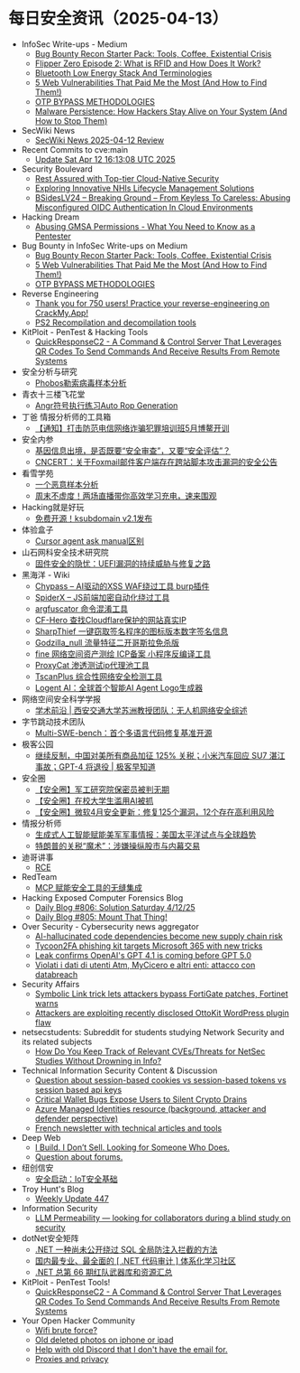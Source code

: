# 每日安全资讯（2025-04-13）

- InfoSec Write-ups - Medium
  - [Bug Bounty Recon Starter Pack: Tools, Coffee, Existential Crisis](https://infosecwriteups.com/bug-bounty-recon-starter-pack-tools-coffee-existential-crisis-8ca172820ede?source=rss----7b722bfd1b8d---4)
  - [Flipper Zero Episode 2: What is RFID and How Does It Work?](https://infosecwriteups.com/flipper-zero-episode-2-what-is-rfid-and-how-does-it-work-1561709cc1a5?source=rss----7b722bfd1b8d---4)
  - [Bluetooth Low Energy Stack And Terminologies](https://infosecwriteups.com/bluetooth-low-energy-stack-and-terminologies-31e4e080cd2a?source=rss----7b722bfd1b8d---4)
  - [5 Web Vulnerabilities That Paid Me the Most (And How to Find Them!)](https://infosecwriteups.com/5-web-vulnerabilities-that-paid-me-the-most-and-how-to-find-them-42f3f922740d?source=rss----7b722bfd1b8d---4)
  - [OTP BYPASS METHODOLOGIES](https://infosecwriteups.com/otp-bypass-methodologies-3ed951d1eb12?source=rss----7b722bfd1b8d---4)
  - [Malware Persistence: How Hackers Stay Alive on Your System (And How to Stop Them)](https://infosecwriteups.com/malware-persistence-how-hackers-stay-alive-on-your-system-and-how-to-stop-them-31d684569868?source=rss----7b722bfd1b8d---4)
- SecWiki News
  - [SecWiki News 2025-04-12 Review](http://www.sec-wiki.com/?2025-04-12)
- Recent Commits to cve:main
  - [Update Sat Apr 12 16:13:08 UTC 2025](https://github.com/trickest/cve/commit/3216dc26ad6d2f3d4aac45cdafc8c1d76b863b87)
- Security Boulevard
  - [Rest Assured with Top-tier Cloud-Native Security](https://securityboulevard.com/2025/04/rest-assured-with-top-tier-cloud-native-security/?utm_source=rss&utm_medium=rss&utm_campaign=rest-assured-with-top-tier-cloud-native-security)
  - [Exploring Innovative NHIs Lifecycle Management Solutions](https://securityboulevard.com/2025/04/exploring-innovative-nhis-lifecycle-management-solutions/?utm_source=rss&utm_medium=rss&utm_campaign=exploring-innovative-nhis-lifecycle-management-solutions)
  - [BSidesLV24 – Breaking Ground – From Keyless To Careless: Abusing Misconfigured OIDC Authentication In Cloud Environments](https://securityboulevard.com/2025/04/bsideslv24-breaking-ground-from-keyless-to-careless-abusing-misconfigured-oidc-authentication-in-cloud-environments/?utm_source=rss&utm_medium=rss&utm_campaign=bsideslv24-breaking-ground-from-keyless-to-careless-abusing-misconfigured-oidc-authentication-in-cloud-environments)
- Hacking Dream
  - [Abusing GMSA Permissions - What You Need to Know as a Pentester](https://www.hackingdream.net/2025/04/abusing-gmsa-permissions-what-you-need-to-know-as-pentester.html)
- Bug Bounty in InfoSec Write-ups on Medium
  - [Bug Bounty Recon Starter Pack: Tools, Coffee, Existential Crisis](https://infosecwriteups.com/bug-bounty-recon-starter-pack-tools-coffee-existential-crisis-8ca172820ede?source=rss----7b722bfd1b8d--bug_bounty)
  - [5 Web Vulnerabilities That Paid Me the Most (And How to Find Them!)](https://infosecwriteups.com/5-web-vulnerabilities-that-paid-me-the-most-and-how-to-find-them-42f3f922740d?source=rss----7b722bfd1b8d--bug_bounty)
  - [OTP BYPASS METHODOLOGIES](https://infosecwriteups.com/otp-bypass-methodologies-3ed951d1eb12?source=rss----7b722bfd1b8d--bug_bounty)
- Reverse Engineering
  - [Thank you for 750 users! Practice your reverse-engineering on CrackMy.App!](https://www.reddit.com/r/ReverseEngineering/comments/1jxrz0a/thank_you_for_750_users_practice_your/)
  - [PS2 Recompilation and decompilation tools](https://www.reddit.com/r/ReverseEngineering/comments/1jxrdoj/ps2_recompilation_and_decompilation_tools/)
- KitPloit - PenTest &amp; Hacking Tools
  - [QuickResponseC2 - A Command & Control Server That Leverages QR Codes To Send Commands And Receive Results From Remote Systems](http://www.kitploit.com/2025/04/quickresponsec2-command-control-server.html)
- 安全分析与研究
  - [Phobos勒索病毒样本分析](https://mp.weixin.qq.com/s?__biz=MzA4ODEyODA3MQ==&mid=2247491539&idx=1&sn=94e9e4aca12d6a8c0c99b4f333628aeb&subscene=0)
- 青衣十三楼飞花堂
  - [Angr符号执行练习Auto Rop Generation](https://mp.weixin.qq.com/s?__biz=MzUzMjQyMDE3Ng==&mid=2247488230&idx=1&sn=7127cad1afba2c9bfbf3892fe41ab017&subscene=0)
- 丁爸 情报分析师的工具箱
  - [【通知】打击防范电信网络诈骗犯罪培训班5月博鳌开训](https://mp.weixin.qq.com/s?__biz=MzI2MTE0NTE3Mw==&mid=2651149642&idx=2&sn=db90806f8a17a175ca7f1dd5d114b382&subscene=0)
- 安全内参
  - [基因信息出境，是否既要“安全审查”，又要“安全评估”？](https://mp.weixin.qq.com/s?__biz=MzI4NDY2MDMwMw==&mid=2247514163&idx=1&sn=e88a758c17894294c34b373a0f794b3e&subscene=0)
  - [CNCERT：关于Foxmail邮件客户端存在跨站脚本攻击漏洞的安全公告](https://mp.weixin.qq.com/s?__biz=MzI4NDY2MDMwMw==&mid=2247514163&idx=2&sn=833919f6929df766601724c5b9e4477d&subscene=0)
- 看雪学苑
  - [一个恶意样本分析](https://mp.weixin.qq.com/s?__biz=MjM5NTc2MDYxMw==&mid=2458592500&idx=1&sn=4818420f051401e737f80d5a5181ceae&subscene=0)
  - [周末不虚度！两场直播带你高效学习充电，速来围观](https://mp.weixin.qq.com/s?__biz=MjM5NTc2MDYxMw==&mid=2458592500&idx=2&sn=1c46ab75ab2d5c0ead2ab1c6b419b966&subscene=0)
- Hacking就是好玩
  - [免费开源！ksubdomain v2.1发布](https://mp.weixin.qq.com/s?__biz=MzU2NzcwNTY3Mg==&mid=2247485400&idx=1&sn=660223ab253aabaa0ae12457937a7ffa&subscene=0)
- 体验盒子
  - [Cursor agent ask manual区别](https://www.uedbox.com/post/119346/)
- 山石网科安全技术研究院
  - [固件安全的隐忧：UEFI漏洞的持续威胁与修复之路](https://mp.weixin.qq.com/s?__biz=MzUzMDUxNTE1Mw==&mid=2247511689&idx=1&sn=b520b9a89b0e0dc7e5f319ee3e50dc9f&subscene=0)
- 黑海洋 - Wiki
  - [Chypass – AI驱动的XSS WAF绕过工具 burp插件](https://blog.upx8.com/4743)
  - [SpiderX – JS前端加密自动化绕过工具](https://blog.upx8.com/4742)
  - [argfuscator 命令混淆工具](https://blog.upx8.com/4741)
  - [CF-Hero 查找Cloudflare保护的网站真实IP](https://blog.upx8.com/4739)
  - [SharpThief 一键窃取签名程序的图标版本数字签名信息](https://blog.upx8.com/4740)
  - [Godzilla_null 流量特征二开哥斯拉免杀版](https://blog.upx8.com/4738)
  - [fine 网络空间资产测绘 ICP备案 小程序反编译工具](https://blog.upx8.com/4737)
  - [ProxyCat 渗透测试ip代理池工具](https://blog.upx8.com/4736)
  - [TscanPlus 综合性网络安全检测工具](https://blog.upx8.com/4735)
  - [Logent AI：全球首个智能AI Agent Logo生成器](https://blog.upx8.com/4734)
- 网络空间安全科学学报
  - [学术前沿 | 西安交通大学苏洲教授团队：无人机网络安全综述](https://mp.weixin.qq.com/s?__biz=MzI0NjU2NDMwNQ==&mid=2247505414&idx=1&sn=6e469e7d605db6d1b505e9c78c67755e&subscene=0)
- 字节跳动技术团队
  - [Multi-SWE-bench：首个多语言代码修复基准开源](https://mp.weixin.qq.com/s?__biz=MzI1MzYzMjE0MQ==&mid=2247514094&idx=1&sn=3eaea5585f2b57427d5561be7f35ab08&subscene=0)
- 极客公园
  - [继续反制，中国对美所有商品加征 125% 关税；小米汽车回应 SU7 湛江事故；GPT-4 将退役 | 极客早知道](https://mp.weixin.qq.com/s?__biz=MTMwNDMwODQ0MQ==&mid=2653077428&idx=1&sn=6a734b7e6cf2cd1f16c221f816c6c7c3&subscene=0)
- 安全圈
  - [【安全圈】军工研究院保密员被判无期](https://mp.weixin.qq.com/s?__biz=MzIzMzE4NDU1OQ==&mid=2652069034&idx=1&sn=255d379ee8d7c7932c4bad98af623ced&subscene=0)
  - [【安全圈】在校大学生滥用AI被抓](https://mp.weixin.qq.com/s?__biz=MzIzMzE4NDU1OQ==&mid=2652069034&idx=2&sn=7ba359c368ee8d44043e1bf88bce7164&subscene=0)
  - [【安全圈】微软4月安全更新：修复125个漏洞，12个存在高利用风险](https://mp.weixin.qq.com/s?__biz=MzIzMzE4NDU1OQ==&mid=2652069034&idx=3&sn=b2c1459405fd108b2d8796be35f685ea&subscene=0)
- 情报分析师
  - [生成式人工智能赋能美军军事情报：美国太平洋试点与全球趋势](https://mp.weixin.qq.com/s?__biz=MzA3Mjc1MTkwOA==&mid=2650560609&idx=1&sn=a83e7939e8ef45722d4c4945f85f8628&subscene=0)
  - [特朗普的关税“魔术”：涉嫌操纵股市与内幕交易](https://mp.weixin.qq.com/s?__biz=MzA3Mjc1MTkwOA==&mid=2650560609&idx=2&sn=ca8eec0f619027eace1e661d71279979&subscene=0)
- 迪哥讲事
  - [RCE](https://mp.weixin.qq.com/s?__biz=MzIzMTIzNTM0MA==&mid=2247497401&idx=1&sn=90eda1b06e1f03b62249f21e6509a522&subscene=0)
- RedTeam
  - [MCP 赋能安全工具的无缝集成](https://mp.weixin.qq.com/s?__biz=Mzg5NjAxNjc5OQ==&mid=2247484396&idx=1&sn=2873a95da7a1ad77080e1e5c4b179fe7&subscene=0)
- Hacking Exposed Computer Forensics Blog
  - [Daily Blog #806: Solution Saturday 4/12/25](https://www.hecfblog.com/2025/04/daily-blog-806-solution-saturday-41225.html)
  - [Daily Blog #805: Mount That Thing!](https://www.hecfblog.com/2025/04/daily-blog-805-mount-that-thing.html)
- Over Security - Cybersecurity news aggregator
  - [AI-hallucinated code dependencies become new supply chain risk](https://www.bleepingcomputer.com/news/security/ai-hallucinated-code-dependencies-become-new-supply-chain-risk/)
  - [Tycoon2FA phishing kit targets Microsoft 365 with new tricks](https://www.bleepingcomputer.com/news/security/tycoon2fa-phishing-kit-targets-microsoft-365-with-new-tricks/)
  - [Leak confirms OpenAI's GPT 4.1 is coming before GPT 5.0](https://www.bleepingcomputer.com/news/artificial-intelligence/leak-confirms-openais-gpt-41-is-coming-before-gpt-50/)
  - [Violati i dati di utenti Atm, MyCicero e altri enti: attacco con databreach](https://www.cybersecurity360.it/nuove-minacce/violati-i-dati-di-utenti-atm-mycicero-e-altri-enti-attacco-con-databreach/)
- Security Affairs
  - [Symbolic Link trick lets attackers bypass FortiGate patches, Fortinet warns](https://securityaffairs.com/176473/hacking/symbolic-link-trick-lets-attackers-bypass-fortigate-patches-fortinet-warns.html)
  - [Attackers are exploiting recently disclosed OttoKit WordPress plugin flaw](https://securityaffairs.com/176461/security/ottokit-wordpress-plugin-flaw-exploitation.html)
- netsecstudents: Subreddit for students studying Network Security and its related subjects
  - [How Do You Keep Track of Relevant CVEs/Threats for NetSec Studies Without Drowning in Info?](https://www.reddit.com/r/netsecstudents/comments/1jxjwj7/how_do_you_keep_track_of_relevant_cvesthreats_for/)
- Technical Information Security Content & Discussion
  - [Question about session-based cookies vs session-based tokens vs session based api keys](https://www.reddit.com/r/netsec/comments/1jxoqgz/question_about_sessionbased_cookies_vs/)
  - [Critical Wallet Bugs Expose Users to Silent Crypto Drains](https://www.reddit.com/r/netsec/comments/1jxefp9/critical_wallet_bugs_expose_users_to_silent/)
  - [Azure Managed Identities resource (background, attacker and defender perspective)](https://www.reddit.com/r/netsec/comments/1jxeimb/azure_managed_identities_resource_background/)
  - [French newsletter with technical articles and tools](https://www.reddit.com/r/netsec/comments/1jxed26/french_newsletter_with_technical_articles_and/)
- Deep Web
  - [I Build. I Don’t Sell. Looking for Someone Who Does.](https://www.reddit.com/r/deepweb/comments/1jxd6mp/i_build_i_dont_sell_looking_for_someone_who_does/)
  - [Question about forums.](https://www.reddit.com/r/deepweb/comments/1jxqypg/question_about_forums/)
- 纽创信安
  - [安全启动：IoT安全基础](https://mp.weixin.qq.com/s?__biz=MzAwNTczMjAzMg==&mid=2650239532&idx=1&sn=00ff92e48a64493660192a7e203246e8&subscene=0)
- Troy Hunt's Blog
  - [Weekly Update 447](https://www.troyhunt.com/weekly-update-447/)
- Information Security
  - [LLM Permeability — looking for collaborators during a blind study on security](https://www.reddit.com/r/Information_Security/comments/1jxpld5/llm_permeability_looking_for_collaborators_during/)
- dotNet安全矩阵
  - [.NET 一种尚未公开绕过 SQL 全局防注入拦截的方法](https://mp.weixin.qq.com/s?__biz=MzUyOTc3NTQ5MA==&mid=2247499413&idx=1&sn=ca17d0f53daa78ac96ac66f82e387645&subscene=0)
  - [国内最专业、最全面的 [ .NET 代码审计 ] 体系化学习社区](https://mp.weixin.qq.com/s?__biz=MzUyOTc3NTQ5MA==&mid=2247499413&idx=2&sn=2d56452ae6b405053a24a957debf9536&subscene=0)
  - [.NET 总第 66 期红队武器库和资源汇总](https://mp.weixin.qq.com/s?__biz=MzUyOTc3NTQ5MA==&mid=2247499413&idx=3&sn=fdffa402b46a5a7434023a0842bb8f97&subscene=0)
- KitPloit - PenTest Tools!
  - [QuickResponseC2 - A Command & Control Server That Leverages QR Codes To Send Commands And Receive Results From Remote Systems](http://www.kitploit.com/2025/04/quickresponsec2-command-control-server.html)
- Your Open Hacker Community
  - [Wifi brute force?](https://www.reddit.com/r/HowToHack/comments/1jxlole/wifi_brute_force/)
  - [Old deleted photos on iphone or ipad](https://www.reddit.com/r/HowToHack/comments/1jxur96/old_deleted_photos_on_iphone_or_ipad/)
  - [Help with old Discord that I don't have the email for.](https://www.reddit.com/r/HowToHack/comments/1jxugri/help_with_old_discord_that_i_dont_have_the_email/)
  - [Proxies and privacy](https://www.reddit.com/r/HowToHack/comments/1jxjb0h/proxies_and_privacy/)
